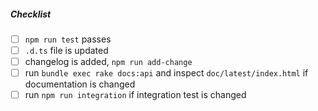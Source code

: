 <!--
Thank you for your pull request. Please provide a description below.
-->

##### Checklist
<!-- Remove items that do not apply. For completed items, change [ ] to [x]. -->

- [ ] `npm run test` passes
- [ ] `.d.ts` file is updated
- [ ] changelog is added, `npm run add-change`
- [ ] run `bundle exec rake docs:api` and inspect `doc/latest/index.html` if documentation is changed
- [ ] run `npm run integration` if integration test is changed
